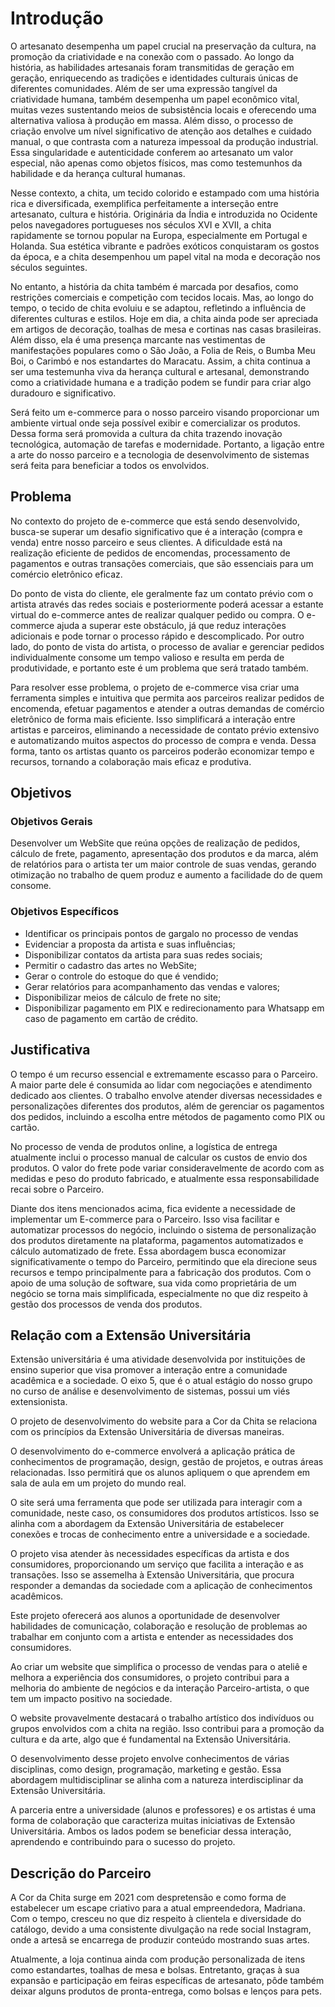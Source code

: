 # Introdução

O artesanato desempenha um papel crucial na preservação da cultura, na promoção da criatividade e na conexão com o passado. Ao longo da história, as habilidades artesanais foram transmitidas de geração em geração, enriquecendo as tradições e identidades culturais únicas de diferentes comunidades. Além de ser uma expressão tangível da criatividade humana, também desempenha um papel econômico vital, muitas vezes sustentando meios de subsistência locais e oferecendo uma alternativa valiosa à produção em massa. Além disso, o processo de criação envolve um nível significativo de atenção aos detalhes e cuidado manual, o que contrasta com a natureza impessoal da produção industrial. Essa singularidade e autenticidade conferem ao artesanato um valor especial, não apenas como objetos físicos, mas como testemunhos da habilidade e da herança cultural humanas.

Nesse contexto, a chita, um tecido colorido e estampado com uma história rica e diversificada, exemplifica perfeitamente a interseção entre artesanato, cultura e história. Originária da Índia e introduzida no Ocidente pelos navegadores portugueses nos séculos XVI e XVII, a chita rapidamente se tornou popular na Europa, especialmente em Portugal e Holanda. Sua estética vibrante e padrões exóticos conquistaram os gostos da época, e a chita desempenhou um papel vital na moda e decoração nos séculos seguintes.

No entanto, a história da chita também é marcada por desafios, como restrições comerciais e competição com tecidos locais. Mas, ao longo do tempo, o tecido de chita evoluiu e se adaptou, refletindo a influência de diferentes culturas e estilos. Hoje em dia, a chita ainda pode ser apreciada em artigos de decoração, toalhas de mesa e cortinas nas casas brasileiras. Além disso, ela é uma presença marcante nas vestimentas de manifestações populares como o São João, a Folia de Reis, o Bumba Meu Boi, o Carimbó e nos estandartes do Maracatu. Assim, a chita continua a ser uma testemunha viva da herança cultural e artesanal, demonstrando como a criatividade humana e a tradição podem se fundir para criar algo duradouro e significativo.

Será feito um e-commerce para o nosso parceiro visando proporcionar um ambiente virtual onde seja possível exibir e comercializar os produtos. Dessa forma será promovida a cultura da chita trazendo inovação tecnológica, automação de tarefas e modernidade. Portanto, a ligação entre a arte do nosso parceiro e a tecnologia de desenvolvimento de sistemas será feita para beneficiar a todos os envolvidos.
  

## Problema

No contexto do projeto de e-commerce que está sendo desenvolvido, busca-se superar um desafio significativo que é a interação (compra e venda) entre nosso parceiro e seus clientes.
A dificuldade está na realização eficiente de pedidos de encomendas, processamento de pagamentos e outras transações comerciais, que são essenciais para um comércio eletrônico eficaz.

Do ponto de vista do cliente, ele geralmente faz um contato prévio com o artista através das redes sociais e posteriormente poderá acessar a estante virtual do e-commerce antes de realizar qualquer pedido ou compra. O e-commerce ajuda a superar este obstáculo, já que reduz interações adicionais e pode tornar o processo rápido e descomplicado. Por outro lado, do ponto de vista do artista, o processo de avaliar e gerenciar pedidos individualmente consome um tempo valioso e resulta em perda de produtividade, e portanto este é um problema que será tratado também.

Para resolver esse problema, o projeto de e-commerce visa criar uma ferramenta simples e intuitiva que permita aos parceiros realizar pedidos de encomenda, efetuar pagamentos e atender a outras demandas de comércio eletrônico de forma mais eficiente. Isso simplificará a interação entre artistas e parceiros, eliminando a necessidade de contato prévio extensivo e automatizando muitos aspectos do processo de compra e venda. Dessa forma, tanto os artistas quanto os parceiros poderão economizar tempo e recursos, tornando a colaboração mais eficaz e produtiva.


## Objetivos
### Objetivos Gerais

Desenvolver um WebSite que reúna opções de realização de pedidos, cálculo de frete, pagamento, apresentação dos produtos e da marca, além de relatórios para o artista ter um maior controle de suas vendas, gerando otimização no trabalho de quem produz e aumento a facilidade do de quem consome. 

### Objetivos Específicos
- Identificar os principais pontos de gargalo no processo de vendas 
- Evidenciar a proposta da artista e suas influências;
- Disponibilizar contatos da artista para suas redes sociais;
- Permitir o cadastro das artes no WebSite; 
- Gerar o controle do estoque do que é vendido; 
- Gerar relatórios para acompanhamento das vendas e valores;
- Disponibilizar meios de cálculo de frete no site; 
- Disponibilizar pagamento em PIX e redirecionamento para Whatsapp em caso de pagamento em cartão de crédito.
 
## Justificativa

O tempo é um recurso essencial e extremamente escasso para o Parceiro. A maior parte dele é consumida ao lidar com negociações e atendimento dedicado aos clientes. O trabalho envolve atender diversas necessidades e personalizações diferentes dos produtos, além de gerenciar os pagamentos dos pedidos, incluindo a escolha entre métodos de pagamento como PIX ou cartão.

No processo de venda de produtos online, a logística de entrega atualmente inclui o processo manual de calcular os custos de envio dos produtos. O valor do frete pode variar consideravelmente de acordo com as medidas e peso do produto fabricado, e atualmente essa responsabilidade recai sobre o Parceiro.

Diante dos itens mencionados acima, fica evidente a necessidade de implementar um E-commerce para o Parceiro. Isso visa facilitar e automatizar processos do negócio, incluindo o sistema de personalização dos produtos diretamente na plataforma, pagamentos automatizados e cálculo automatizado de frete. Essa abordagem busca economizar significativamente o tempo do Parceiro, permitindo que ela direcione seus recursos e tempo principalmente para a fabricação dos produtos. Com o apoio de uma solução de software, sua vida como proprietária de um negócio se torna mais simplificada, especialmente no que diz respeito à gestão dos processos de venda dos produtos.
 

## Relação com a Extensão Universitária

Extensão universitária é uma atividade desenvolvida por instituições de ensino superior que visa promover a interação entre a comunidade acadêmica e a sociedade. O eixo 5, que é o atual estágio do nosso grupo no curso de análise e desenvolvimento de sistemas, possui um viés extensionista.

O projeto de desenvolvimento do website para a Cor da Chita se relaciona com os princípios da Extensão Universitária de diversas maneiras.

O desenvolvimento do e-commerce envolverá a aplicação prática de conhecimentos de programação, design, gestão de projetos, e outras áreas relacionadas. Isso permitirá que os alunos apliquem o que aprendem em sala de aula em um projeto do mundo real.

O site será uma ferramenta que pode ser utilizada para interagir com a comunidade, neste caso, os consumidores dos produtos artísticos. Isso se alinha com a abordagem da Extensão Universitária de estabelecer conexões e trocas de conhecimento entre a universidade e a sociedade.

O projeto visa atender às necessidades específicas da artista e dos consumidores, proporcionando um serviço que facilita a interação e as transações. Isso se assemelha à Extensão Universitária, que procura responder a demandas da sociedade com a aplicação de conhecimentos acadêmicos.

Este projeto oferecerá aos alunos a oportunidade de desenvolver habilidades de comunicação, colaboração e resolução de problemas ao trabalhar em conjunto com a artista e entender as necessidades dos consumidores.

Ao criar um website que simplifica o processo de vendas para o ateliê e melhora a experiência dos consumidores, o projeto contribui para a melhoria do ambiente de negócios e da interação Parceiro-artista, o que tem um impacto positivo na sociedade.

O website provavelmente destacará o trabalho artístico dos indivíduos ou grupos envolvidos com a chita na região. Isso contribui para a promoção da cultura e da arte, algo que é fundamental na Extensão Universitária.

O desenvolvimento desse projeto envolve conhecimentos de várias disciplinas, como design, programação, marketing e gestão. Essa abordagem multidisciplinar se alinha com a natureza interdisciplinar da Extensão Universitária.

A parceria entre a universidade (alunos e professores) e os artistas é uma forma de colaboração que caracteriza muitas iniciativas de Extensão Universitária. Ambos os lados podem se beneficiar dessa interação, aprendendo e contribuindo para o sucesso do projeto.
 

## Descrição do Parceiro

A Cor da Chita surge em 2021 com despretensão e como forma de estabelecer um escape criativo para a atual empreendedora, Madriana. Com o tempo, cresceu no que diz respeito à clientela e diversidade do catálogo, devido a uma consistente divulgação na rede social Instagram, onde a artesã se encarrega de produzir conteúdo mostrando suas artes. 

Atualmente, a loja continua ainda com produção personalizada de itens como estandartes, toalhas de mesa e bolsas. Entretanto, graças à sua expansão e participação em feiras específicas de artesanato, pôde também deixar alguns produtos de pronta-entrega, como bolsas e lenços para pets.  

